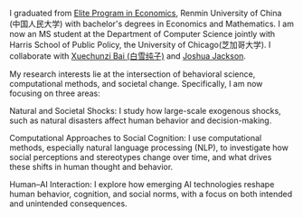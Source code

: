 

I graduated from [Elite Program in Economics](http://econ.ruc.edu.cn/zsyx/zyjjxrcdyl/jjxbjxspyjd/808bffee72094ddd83b6c11c605ccc47.htm), Renmin University of China (中国人民大学) with bachelor's degrees in Economics and Mathematics. I am now an MS student at the Department of Computer Science jointly with Harris School of Public Policy, the University of Chicago(芝加哥大学). I collaborate with [Xuechunzi Bai (白雪纯子)](https://www.xuechunzibai.com/) and [Joshua Jackson](https://www.joshuaconradjackson.com/). 

My research interests lie at the intersection of behavioral science, computational methods, and societal change. Specifically, I am now focusing on three areas:

Natural and Societal Shocks: I study how large-scale exogenous shocks, such as natural disasters affect human behavior and decision-making. 

Computational Approaches to Social Cognition: I use computational methods, especially natural language processing (NLP), to investigate how social perceptions and stereotypes change over time, and what drives these shifts in human thought and behavior.

Human–AI Interaction: I explore how emerging AI technologies reshape human behavior, cognition, and social norms, with a focus on both intended and unintended consequences.

